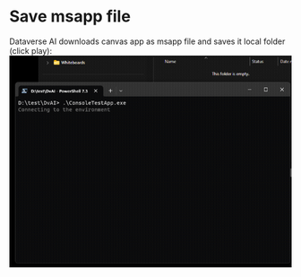 # Save msapp file

Dataverse AI downloads canvas app as msapp file and saves it local folder (click play):
![Send Email](assets/images/SaveMsapp.gif)
